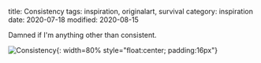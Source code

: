 title: Consistency
tags: inspiration, originalart, survival
category: inspiration
date: 2020-07-18
modified: 2020-08-15

Damned if I'm anything other than consistent.

![Consistency]({static}/images/IMG_2219.PNG){: width=80% style="float:center; padding:16px"}    

